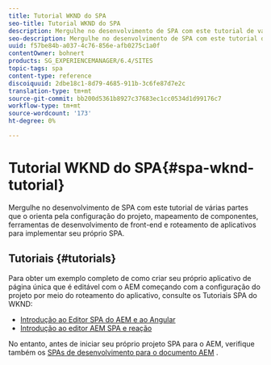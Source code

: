 ```yaml
---
title: Tutorial WKND do SPA
seo-title: Tutorial WKND do SPA
description: Mergulhe no desenvolvimento de SPA com este tutorial de várias partes que o orienta pela configuração do projeto, mapeamento de componentes, ferramentas de desenvolvimento de front-end e roteamento de aplicativos para implementar seu próprio SPA.
seo-description: Mergulhe no desenvolvimento de SPA com este tutorial de várias partes que o orienta pela configuração do projeto, mapeamento de componentes, ferramentas de desenvolvimento de front-end e roteamento de aplicativos para implementar seu próprio SPA.
uuid: f57be84b-a037-4c76-856e-afb0275c1a0f
contentOwner: bohnert
products: SG_EXPERIENCEMANAGER/6.4/SITES
topic-tags: spa
content-type: reference
discoiquuid: 2dbe18c1-8d79-4685-911b-3c6fe87d7e2c
translation-type: tm+mt
source-git-commit: bb200d5361b8927c37683ec1cc0534d1d99176c7
workflow-type: tm+mt
source-wordcount: '173'
ht-degree: 0%

---
```



# Tutorial WKND do SPA{#spa-wknd-tutorial}

Mergulhe no desenvolvimento de SPA com este tutorial de várias partes que o orienta pela configuração do projeto, mapeamento de componentes, ferramentas de desenvolvimento de front-end e roteamento de aplicativos para implementar seu próprio SPA.

## Tutoriais {#tutorials}

Para obter um exemplo completo de como criar seu próprio aplicativo de página única que é editável com o AEM começando com a configuração do projeto por meio do roteamento do aplicativo, consulte os Tutoriais SPA do WKND:

* [Introdução ao Editor SPA do AEM e ao Angular](https://docs.adobe.com/content/help/en/experience-manager-learn/spa-angular-tutorial/overview.html)
* [Introdução ao editor AEM SPA e reação](https://docs.adobe.com/content/help/en/experience-manager-learn/spa-react-tutorial/overview.html)

No entanto, antes de iniciar seu próprio projeto SPA para o AEM, verifique também os [SPAs de desenvolvimento para o documento AEM](/help/sites-developing/spa-architecture.md) .
